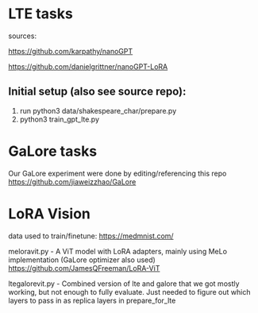 # LTE tasks
sources: 

https://github.com/karpathy/nanoGPT

https://github.com/danielgrittner/nanoGPT-LoRA
## Initial setup (also see source repo):
1) run python3 data/shakespeare_char/prepare.py
2) python3 train_gpt_lte.py

# GaLore tasks
Our GaLore experiment were done by editing/referencing this repo 
https://github.com/jiaweizzhao/GaLore

# LoRA Vision
data used to train/finetune: https://medmnist.com/

meloravit.py - A ViT model with LoRA adapters, mainly using MeLo implementation (GaLore optimizer also used)
https://github.com/JamesQFreeman/LoRA-ViT

ltegalorevit.py - Combined version of lte and galore that we got mostly working, but not enough to fully evaluate. Just needed to figure out which layers to pass in as replica layers in prepare_for_lte
